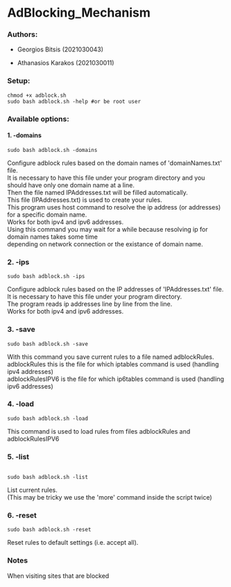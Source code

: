 # AdBlocking_Mechanism
### Authors: 
- Georgios Bitsis (2021030043) </p>
- Athanasios Karakos (2021030011)
### Setup:
```
chmod +x adblock.sh
sudo bash adblock.sh -help #or be root user
```
### Available options: 
#### 1. -domains
```
sudo bash adblock.sh -domains
```
Configure adblock rules based on the domain names of 'domainNames.txt' file.  
It is necessary to have this file under your program directory and you should have only one domain name at a line.  
Then the file named IPAddresses.txt will be filled automatically.  
This file (IPAddresses.txt) is used to create your rules.  
This program uses host command to resolve the ip address (or addresses) for a specific domain name.  
Works for both ipv4 and ipv6 addresses.  
Using this command you may wait for a while because resolving ip for domain names takes some time  
depending on network connection or the existance of domain name.  

### 2. -ips
```
sudo bash adblock.sh -ips
```
 Configure adblock rules based on the IP addresses of 'IPAddresses.txt' file.  
 It is necessary to have this file under your program directory.  
 The program reads ip addresses line by line from the line.  
 Works for both ipv4 and ipv6 addresses.  

 ### 3. -save 
 ```
sudo bash adblock.sh -save
```
With this command you save current rules to a file named adblockRules.  
adblockRules this is the file for which iptables command is used (handling ipv4 addresses)  
adblockRulesIPV6 is the file for which ip6tables command is used (handling ipv6 addresses)  

### 4. -load 
```
sudo bash adblock.sh -load
```
This command is used to load rules from files adblockRules and adblockRulesIPV6  

### 5. -list 
```

sudo bash adblock.sh -list
```

List current rules.  
(This may be tricky we use the 'more' command inside the script twice)  

### 6. -reset
```
sudo bash adblock.sh -reset
```
Reset rules to default settings (i.e. accept all).  

### Notes
When visiting sites that are blocked 


